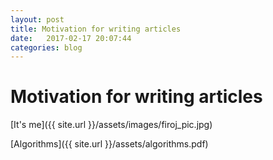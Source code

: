 ```yaml
---
layout: post
title: Motivation for writing articles
date:   2017-02-17 20:07:44
categories: blog
---
```

# Motivation for writing articles

[It's me]({{ site.url }}/assets/images/firoj_pic.jpg)

[Algorithms]({{ site.url }}/assets/algorithms.pdf)
